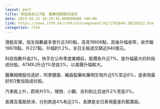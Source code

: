 ```yaml
---
layout: post
title: 恒指高收227點　醫藥相關股份造好
date: 2023-05-22 16:29:45.000000000 +08:00
link: https://news.rthk.hk/rthk/ch/component/k2/1701649-20230522.htm
categories: rthk
---
```


港股反彈，恒生指數最多曾升近360點，高見19806點，其後升幅收窄，收市報19678點，升227點，升幅約1.2%，全日主板成交額近940億元。

科技指數升逾2%，快手在公布季度業績前，股價急升近7%，是升幅最大的科指成份股。ATMXJ升近1%至逾3%，以美團升幅較大。

醫藥相關股份造好，阿里健康、翰森製藥和藥明生物升近5%至近6%，是表現最好的3隻恒指成份股。

汽車股上升，蔚來升5%，理想、小鵬、吉利和比亞迪升2%至逾3%。

長建及電能除淨，分別跌逾4%和近2%，長建是全日表現最差的藍籌股。
